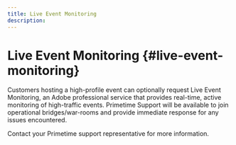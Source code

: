 ```yaml
---
title: Live Event Monitoring
description: 
---
```


# Live Event Monitoring {#live-event-monitoring}

Customers hosting a high-profile event can optionally request Live Event Monitoring, an Adobe professional service that provides real-time, active monitoring of high-traffic events. Primetime Support will be available to join operational bridges/war-rooms and provide immediate response for any issues encountered.

Contact your Primetime support representative for more information.

